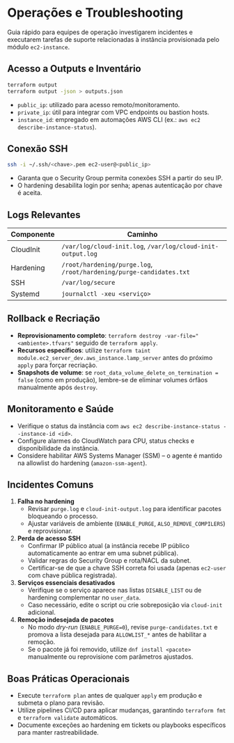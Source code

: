 # Operações e Troubleshooting

Guia rápido para equipes de operação investigarem incidentes e executarem tarefas de suporte relacionadas à instância provisionada pelo módulo `ec2-instance`.

## Acesso a Outputs e Inventário

```bash
terraform output
terraform output -json > outputs.json
```

- `public_ip`: utilizado para acesso remoto/monitoramento.
- `private_ip`: útil para integrar com VPC endpoints ou bastion hosts.
- `instance_id`: empregado em automações AWS CLI (ex.: `aws ec2 describe-instance-status`).

## Conexão SSH

```bash
ssh -i ~/.ssh/<chave>.pem ec2-user@<public_ip>
```

- Garanta que o Security Group permita conexões SSH a partir do seu IP.
- O hardening desabilita login por senha; apenas autenticação por chave é aceita.

## Logs Relevantes

| Componente | Caminho |
| --- | --- |
| CloudInit | `/var/log/cloud-init.log`, `/var/log/cloud-init-output.log` |
| Hardening | `/root/hardening/purge.log`, `/root/hardening/purge-candidates.txt` |
| SSH | `/var/log/secure` |
| Systemd | `journalctl -xeu <serviço>` |

## Rollback e Recriação

- **Reprovisionamento completo**: `terraform destroy -var-file="<ambiente>.tfvars"` seguido de `terraform apply`.
- **Recursos específicos**: utilize `terraform taint module.ec2_server_dev.aws_instance.lamp_server` antes do próximo `apply` para forçar recriação.
- **Snapshots de volume**: se `root_data_volume_delete_on_termination = false` (como em produção), lembre-se de eliminar volumes órfãos manualmente após `destroy`.

## Monitoramento e Saúde

- Verifique o status da instância com `aws ec2 describe-instance-status --instance-id <id>`.
- Configure alarmes do CloudWatch para CPU, status checks e disponibilidade da instância.
- Considere habilitar AWS Systems Manager (SSM) – o agente é mantido na allowlist do hardening (`amazon-ssm-agent`).

## Incidentes Comuns

1. **Falha no hardening**
   - Revisar `purge.log` e `cloud-init-output.log` para identificar pacotes bloqueando o processo.
   - Ajustar variáveis de ambiente (`ENABLE_PURGE`, `ALSO_REMOVE_COMPILERS`) e reprovisionar.
2. **Perda de acesso SSH**
   - Confirmar IP público atual (a instância recebe IP público automaticamente ao entrar em uma subnet pública).
   - Validar regras do Security Group e rota/NACL da subnet.
   - Certificar-se de que a chave SSH correta foi usada (apenas `ec2-user` com chave pública registrada).
3. **Serviços essenciais desativados**
   - Verifique se o serviço aparece nas listas `DISABLE_LIST` ou de hardening complementar no `user_data`.
   - Caso necessário, edite o script ou crie sobreposição via `cloud-init` adicional.
4. **Remoção indesejada de pacotes**
   - No modo _dry-run_ (`ENABLE_PURGE=0`), revise `purge-candidates.txt` e promova a lista desejada para `ALLOWLIST_*` antes de habilitar a remoção.
   - Se o pacote já foi removido, utilize `dnf install <pacote>` manualmente ou reprovisione com parâmetros ajustados.

## Boas Práticas Operacionais

- Execute `terraform plan` antes de qualquer `apply` em produção e submeta o plano para revisão.
- Utilize pipelines CI/CD para aplicar mudanças, garantindo `terraform fmt` e `terraform validate` automáticos.
- Documente exceções ao hardening em tickets ou playbooks específicos para manter rastreabilidade.

